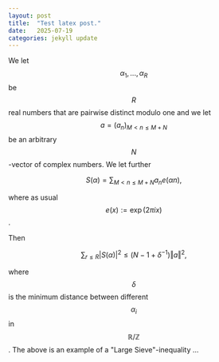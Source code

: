 ```yaml
---
layout: post
title:  "Test latex post."
date:   2025-07-19
categories: jekyll update
---
```

We let $$\alpha_{1},...,\alpha_{R}$$ be $$R$$ real numbers that are pairwise distinct modulo one and we let
$$a=(a_{n})_{M<n\leq M+N}$$ be an arbitrary $$N$$-vector of complex numbers. We let further

$$S(\alpha)=\sum_{M<n\leq M+N}a_{n}e(\alpha n),$$

where as usual $$e(x):=\exp (2\pi ix)$$. 

Then

$$\sum_{r\leq R}|S(\alpha)|^{2}\leq(N-1+\delta^{-1})\left\Vert a\right\Vert ^{2},$$

where $$\delta$$ is the minimum distance between different $$\alpha_{i}$$ in
$$\mathbb{R}/\mathbb{Z}$$. The above is an example of a "Large Sieve"-inequality ...

